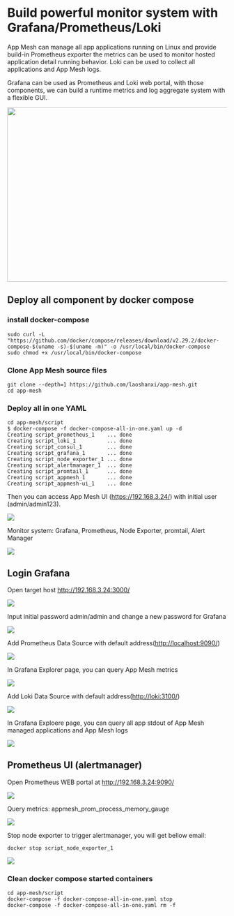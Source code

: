 # Build powerful monitor system with Grafana/Prometheus/Loki

App Mesh can manage all app applications running on Linux and provide build-in Prometheus exporter the metrics can be used to monitor hosted application detail running behavior. Loki can be used to collect all applications and App Mesh logs.

Grafana can be used as Prometheus and Loki web portal, with those components, we can build a runtime metrics and log aggregate system with a flexible GUI.
<div align=center><img src="https://github.com/laoshanxi/picture/raw/master/appmesh/diagram.png" width=600 height=400 align=center /></div>

## Deploy all component by docker compose

### install docker-compose

```shell
sudo curl -L "https://github.com/docker/compose/releases/download/v2.29.2/docker-compose-$(uname -s)-$(uname -m)" -o /usr/local/bin/docker-compose
sudo chmod +x /usr/local/bin/docker-compose
```

### Clone App Mesh source files

```shell
git clone --depth=1 https://github.com/laoshanxi/app-mesh.git
cd app-mesh
```

### Deploy all in one YAML

```shell
cd app-mesh/script
$ docker-compose -f docker-compose-all-in-one.yaml up -d
Creating script_prometheus_1    ... done
Creating script_loki_1          ... done
Creating script_consul_1        ... done
Creating script_grafana_1       ... done
Creating script_node_exporter_1 ... done
Creating script_alertmanager_1  ... done
Creating script_promtail_1      ... done
Creating script_appmesh_1       ... done
Creating script_appmesh-ui_1    ... done

```

Then you can access App Mesh UI (<https://192.168.3.24/>) with initial user (admin/admin123).

<img src="https://raw.githubusercontent.com/laoshanxi/picture/master/appmesh/1.png" />

Monitor system: Grafana, Prometheus, Node Exporter, promtail, Alert Manager

<img src="https://prometheus.io/assets/architecture.png" />

## Login Grafana

Open target host <http://192.168.3.24:3000/>

<img src="https://raw.githubusercontent.com/laoshanxi/picture/master/wiki/01.png" />

Input initial password admin/admin and change a new password for Grafana

<img src="https://raw.githubusercontent.com/laoshanxi/picture/master/wiki/02.png" />

Add Prometheus Data Source with default address(<http://localhost:9090/>)

<img src="https://raw.githubusercontent.com/laoshanxi/picture/master/wiki/03.png" />

In Grafana Explorer page, you can query App Mesh metrics

<img src="https://raw.githubusercontent.com/laoshanxi/picture/master/wiki/04.png" />

Add Loki Data Source with default address(<http://loki:3100/>)

<img src="https://raw.githubusercontent.com/laoshanxi/picture/master/wiki/05.png" />

In Grafana Exploere page, you can query all app stdout of App Mesh managed applications and App Mesh logs

<img src="https://raw.githubusercontent.com/laoshanxi/picture/master/wiki/06.png" />

## Prometheus UI (alertmanager)

Open Prometheus WEB portal at <http://192.168.3.24:9090/>

<img src="https://raw.githubusercontent.com/laoshanxi/picture/master/wiki/prometheus01.png" />

Query metrics: appmesh_prom_process_memory_gauge

<img src="https://raw.githubusercontent.com/laoshanxi/picture/master/wiki/prometheus02.png" />

Stop node exporter to trigger alertmanager, you will get bellow email:

```shell
docker stop script_node_exporter_1
```

<img src="https://raw.githubusercontent.com/laoshanxi/picture/master/wiki/email.png" />

### Clean docker compose started containers

```shell
cd app-mesh/script
docker-compose -f docker-compose-all-in-one.yaml stop
docker-compose -f docker-compose-all-in-one.yaml rm -f
```

